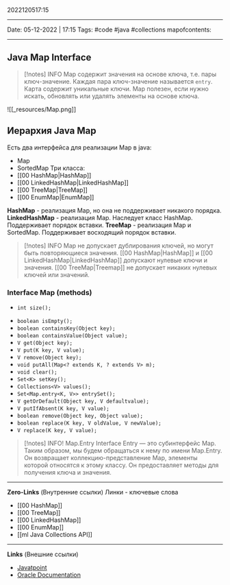 2022120517:15
___
Date: 05-12-2022 | 17:15
Tags: #code #java #collections 
mapofcontents:
___
## Java Map Interface

> [!notes] INFO 
> Map содержит значения на основе ключа, т.е. пары ключ-значение. 
> Каждая пара ключ-значение называется `entry`. 
> Карта содержит уникальные ключи. 
> Map полезен, если нужно искать, обновлять или удалять элементы на основе ключа.


![[_resources/Map.png]]


## Иерархия Java Map

Есть два интерфейса для реализации Map в java: 
- Map 
- SortedMap 
Три класса: 
- [[00 HashMap|HashMap]] 
- [[00 LinkedHashMap|LinkedHashMap]] 
- [[00 TreeMap|TreeMap]]
- [[00 EnumMap|EnumMap]]

**HashMap** - реализация Map, но она не поддерживает никакого порядка.
**LinkedHashMap** - реализация Map. Наследует класс HashMap. Поддерживает порядок вставки.
**TreeMap** - реализация Map и SortedMap. Поддерживает восходящий порядок вставки.

> [!notes] INFO
> Map не допускает дублирования ключей, но могут быть повторяющиеся значения. 
> [[00 HashMap|HashMap]] и [[00 LinkedHashMap|LinkedHashMap]] допускают нулевые ключи и значения. 
> [[00 TreeMap|Treemap]] не допускает никаких нулевых ключей или значений.

### Interface Map (methods)

- `int size();`
* `boolean isEmpty();`
* `boolean containsKey(Object key);`
* `boolean containsValue(Object value);`
* `V get(Object key);`
* `V put(K key, V value);`
* `V remove(Object key);`
* `void putAll(Map<? extends K, ? extends V> m);`
* `void clear();`
* `Set<K> setKey();`
* `Collections<V> values();`
* `Set<Map.entry<K, V>> entrySet();`
* `V getOrDefault(Object key, V defaultvalue);`
* `V putIfAbsent(K key, V value);`
* `boolean remove(Object key, Object value);`
* `boolean replace(K key, V oldValue, V newValue);`
* `V replace(K key, V value);`

>[!notes] INFO!
>Map.Entry Interface
> 	Entry — это субинтерфейс Map. Таким образом, мы будем обращаться к нему по имени Map.Entry. Он возвращает коллекцию-представление Map, элементы которой относятся к этому классу. Он предоставляет методы для получения ключа и значения.

-----
**Zero-Links**  (Внутренние ссылки) Линки - ключевые слова
- [[00 HashMap]]
- [[00 TreeMap]]
- [[00 LinkedHashMap]]
- [[00 EnumMap]]
- [[ml Java Collections API]]

------
**Links** (Внешние ссылки)
- [Javatpoint](https://www.javatpoint.com/java-map)
- [Oracle Documentation](https://docs.oracle.com/javase/8/docs/api/java/util/Map.html)
